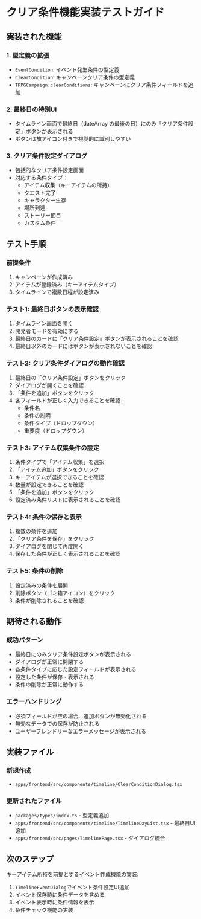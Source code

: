 # クリア条件機能実装テストガイド

## 実装された機能

### 1. 型定義の拡張
- `EventCondition`: イベント発生条件の型定義
- `ClearCondition`: キャンペーンクリア条件の型定義
- `TRPGCampaign.clearConditions`: キャンペーンにクリア条件フィールドを追加

### 2. 最終日の特別UI
- タイムライン画面で最終日（dateArray の最後の日）にのみ「クリア条件設定」ボタンが表示される
- ボタンは旗アイコン付きで視覚的に識別しやすい

### 3. クリア条件設定ダイアログ
- 包括的なクリア条件設定画面
- 対応する条件タイプ：
  - アイテム収集（キーアイテムの所持）
  - クエスト完了
  - キャラクター生存
  - 場所到達
  - ストーリー節目
  - カスタム条件

## テスト手順

### 前提条件
1. キャンペーンが作成済み
2. アイテムが登録済み（キーアイテムタイプ）
3. タイムラインで複数日程が設定済み

### テスト1: 最終日ボタンの表示確認
1. タイムライン画面を開く
2. 開発者モードを有効にする
3. 最終日のカードに「クリア条件設定」ボタンが表示されることを確認
4. 最終日以外のカードにはボタンが表示されないことを確認

### テスト2: クリア条件ダイアログの動作確認
1. 最終日の「クリア条件設定」ボタンをクリック
2. ダイアログが開くことを確認
3. 「条件を追加」ボタンをクリック
4. 各フィールドが正しく入力できることを確認：
   - 条件名
   - 条件の説明
   - 条件タイプ（ドロップダウン）
   - 重要度（ドロップダウン）

### テスト3: アイテム収集条件の設定
1. 条件タイプで「アイテム収集」を選択
2. 「アイテム追加」ボタンをクリック
3. キーアイテムが選択できることを確認
4. 数量が設定できることを確認
5. 「条件を追加」ボタンをクリック
6. 設定済み条件リストに表示されることを確認

### テスト4: 条件の保存と表示
1. 複数の条件を追加
2. 「クリア条件を保存」をクリック
3. ダイアログを閉じて再度開く
4. 保存した条件が正しく表示されることを確認

### テスト5: 条件の削除
1. 設定済みの条件を展開
2. 削除ボタン（ゴミ箱アイコン）をクリック
3. 条件が削除されることを確認

## 期待される動作

### 成功パターン
- 最終日にのみクリア条件設定ボタンが表示される
- ダイアログが正常に開閉する
- 各条件タイプに応じた設定フィールドが表示される
- 設定した条件が保存・表示される
- 条件の削除が正常に動作する

### エラーハンドリング
- 必須フィールドが空の場合、追加ボタンが無効化される
- 無効なデータでの保存が防止される
- ユーザーフレンドリーなエラーメッセージが表示される

## 実装ファイル

### 新規作成
- `apps/frontend/src/components/timeline/ClearConditionDialog.tsx`

### 更新されたファイル
- `packages/types/index.ts` - 型定義追加
- `apps/frontend/src/components/timeline/TimelineDayList.tsx` - 最終日UI追加
- `apps/frontend/src/pages/TimelinePage.tsx` - ダイアログ統合

## 次のステップ

キーアイテム所持を前提とするイベント作成機能の実装:
1. `TimelineEventDialog`でイベント条件設定UI追加
2. イベント保存時に条件データを含める
3. イベント表示時に条件情報を表示
4. 条件チェック機能の実装